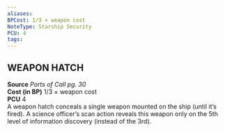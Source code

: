 ```yaml
---
aliases: 
BPCost: 1/3 × weapon cost 
NoteType: Starship Security
PCU: 4
tags: 
---
```


## WEAPON HATCH

**Source** _Ports of Call pg. 30_  
**Cost (in BP)** 1/3 × weapon cost  
**PCU** 4  
A weapon hatch conceals a single weapon mounted on the ship (until it’s fired). A science officer’s scan action reveals this weapon only on the 5th level of information discovery (instead of the 3rd).
